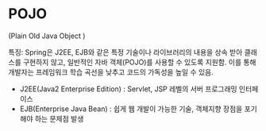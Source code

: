 # POJO
(Plain Old Java Object
)

특징: Spring은 J2EE, EJB와 같은 특정 기술이나 라이브러리의 내용을 상속 받아 클래스를 구현하지
않고, 일반적인 자바 객체(POJO)를 사용할 수 있도록 지원함.
이를 통해 개발자는 프레임워크 학습 곡선을 낮추고 코드의 가독성을 높일 수 있음.

* J2EE(Java2 Enterprise Edition) : Servlet, JSP 레벨의 서버 프로그래밍 인터페이스
* EJB(Enterprise Java Bean) : 쉽게 웹 개발이 가능한 기술, 객체지향 장점을 포기해야 하는
문제점 발생